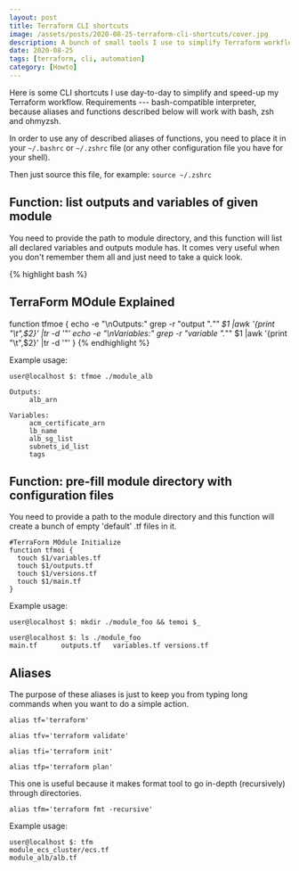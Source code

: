 ```yaml
---
layout: post
title: Terraform CLI shortcuts
image: /assets/posts/2020-08-25-terraform-cli-shortcuts/cover.jpg
description: A bunch of small tools I use to simplify Terraform workflow
date: 2020-08-25
tags: [terraform, cli, automation]
category: [Howto]
---
```

Here is some CLI shortcuts I use day-to-day to simplify and speed-up my Terraform workflow.
Requirements --- bash-compatible interpreter, because aliases and functions described below will work with bash, zsh and ohmyzsh. 

In order to use any of described aliases of functions, you need to place it in your `~/.bashrc` or `~/.zshrc` file (or any other configuration file you have for your shell).

Then just source this file, for example: `source ~/.zshrc`

## Function: list outputs and variables of given module
You need to provide the path to module directory, and this function will list all declared variables and outputs module has. It comes very useful when you don't remember them all and just need to take a quick look.

{% highlight bash %}
## TerraForm MOdule Explained
function tfmoe {
  echo -e "\nOutputs:"
  grep -r "output \".*\"" $1 |awk '{print "\t",$2}' |tr -d '"'
  echo -e "\nVariables:"
  grep -r "variable \".*\"" $1 |awk '{print "\t",$2}' |tr -d '"'
}
{% endhighlight %}

Example usage:
```terminal
user@localhost $: tfmoe ./module_alb

Outputs:
	 alb_arn

Variables:
	 acm_certificate_arn
	 lb_name
	 alb_sg_list
	 subnets_id_list
	 tags
```

## Function: pre-fill module directory with configuration files
You need to provide a path to the module directory and this function will create a bunch of empty 'default' .tf files in it.
```shell
#TerraForm MOdule Initialize
function tfmoi {
  touch $1/variables.tf
  touch $1/outputs.tf
  touch $1/versions.tf
  touch $1/main.tf
}
```

Example usage:
```terminal
user@localhost $: mkdir ./module_foo && temoi $_

user@localhost $: ls ./module_foo
main.tf      outputs.tf   variables.tf versions.tf
```


## Aliases
The purpose of these aliases is just to keep you from typing long commands when you want to do a simple action.
```shell
alias tf='terraform'

alias tfv='terraform validate'

alias tfi='terraform init'

alias tfp='terraform plan' 
```

This one is useful because it makes format tool to go in-depth (recursively) through directories.
```shell
alias tfm='terraform fmt -recursive'
```

Example usage:
```terminal
user@localhost $: tfm 
module_ecs_cluster/ecs.tf
module_alb/alb.tf
```